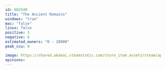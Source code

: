 ```yaml
---
id: 602540
title: "The Ancient Remains"
windows: "true"
mac: "false"
linux: false
positive: 3
negative: 6
estimated_owners: "0 - 20000"
peak_ccu: 0

image: https://shared.akamai.steamstatic.com/store_item_assets/steam/apps/602540/header.jpg?t=1489422718
opinions:
---
```

